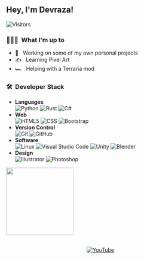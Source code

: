 <h2>Hey, I'm Devraza!</h2>
<p><img src="https://gpvc.arturio.dev/devraza" alt="Visitors"></a>

<h3> 👨🏻‍💻 &nbsp;What I'm up to </h3>

- 💼 &nbsp; Working on some of my own personal projects
- ✍️ &nbsp; Learning Pixel Art
- 🏎️ &nbsp; Helping with a Terraria mod

<h3> 🛠 &nbsp;Developer Stack</h3>

- <b>Languages</b> <br>
  ![Python](https://img.shields.io/badge/python-%2314354C.svg?style=for-the-badge&logo=python&logoColor=white)
  ![Rust](https://img.shields.io/badge/rust-000000?style=for-the-badge&logo=rust&logoColor=white)
  ![C#](https://img.shields.io/badge/csharp-189b48?style=for-the-badge&logo=csharp&logoColor=white)
- <b>Web</b> <br>
  ![HTML5](https://img.shields.io/badge/html5-%23E34F26.svg?style=for-the-badge&logo=html5&logoColor=white)
  ![CSS](https://img.shields.io/badge/css3-%231572B6.svg?style=for-the-badge&logo=css3&logoColor=white)
  ![Bootstrap](https://img.shields.io/badge/bootstrap-%23563D7C.svg?style=for-the-badge&logo=bootstrap&logoColor=white)
- <b>Version Control</b> <br>
  ![Git](https://img.shields.io/badge/git-%23F05033.svg?style=for-the-badge&logo=git&logoColor=white)
  ![GitHub](https://img.shields.io/badge/github-%23121011.svg?style=for-the-badge&logo=github&logoColor=white)
- <b>Software</b> <br>
  ![Linux](https://img.shields.io/badge/Linux-FCC624?style=for-the-badge&logo=linux&logoColor=black)
  ![Visual Studio Code](https://img.shields.io/badge/VisualStudioCode-0078d7.svg?style=for-the-badge&logo=visual-studio-code&logoColor=white)
  ![Unity](https://img.shields.io/badge/unity-%23000000.svg?style=for-the-badge&logo=unity&logoColor=white)
  ![Blender](https://img.shields.io/badge/blender-%23F5792A.svg?style=for-the-badge&logo=blender&logoColor=white)
- <b>Design</b> <br>
  ![Illustrator](https://img.shields.io/badge/adobeillustrator-%23FF9A00.svg?style=for-the-badge&logo=adobeillustrator&logoColor=white)
  ![Photoshop](https://img.shields.io/badge/adobephotoshop-%2331A8FF.svg?style=for-the-badge&logo=adobephotoshop&logoColor=white)

<a href="https://github.com/devraza">
  <img height="180em" src="https://github-readme-stats.vercel.app/api?username=devraza&show_icons=true&theme=tokyonight"/>
</a>

<br/>
<br>

<p align="center">
<a href="https://www.youtube.com/channel/UCFkDnXhTMsIcUuYY6X0oR-A/"><img alt="YouTube" src="https://img.shields.io/badge/devraza-%23FF0000.svg?style=for-the-badge&logo=YouTube&logoColor=white"></a>
</p>
